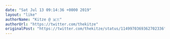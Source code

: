 ```yaml
---
date: "Sat Jul 13 09:14:36 +0000 2019"
layout: "like"
authorName: "Kitze @ 🇲🇹"
authorUrl: "https://twitter.com/thekitze"
originalPost: "https://twitter.com/thekitze/status/1149970369362702336"
---
```

